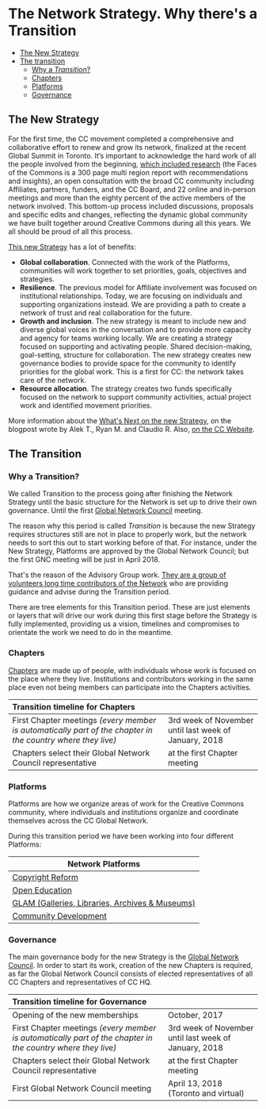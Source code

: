 # The Network Strategy. Why there's a Transition

<!-- TOC depthFrom:1 depthTo:6 withLinks:1 updateOnSave:1 orderedList:0 -->

- [The New Strategy](#the-new-strategy)
- [The transition](#the-transition)
	- [Why a _Transition_?](#why-a-transition)
	- [Chapters](#chapters)
	- [Platforms](#platforms)
	- [Governance](#governance)

## The New Strategy

For the first time, the CC movement completed a comprehensive and collaborative effort to renew and grow its network, finalized at the recent Global Summit in Toronto. It’s important to acknowledge the hard work of all the people involved from the beginning, [which included research](https://creativecommons.org/about/global-affiliate-network/faces-commons-research/) (the Faces of the Commons is a 300 page multi region report with recommendations and insights), an open consultation with the broad CC community including Affiliates, partners, funders, and the CC Board, and 22 online and in-person meetings and more than the eighty percent of the active members of the network involved. This bottom-up process included discussions, proposals and specific edits and changes, reflecting the dynamic global community we have built together around Creative Commons during all this years. We all should be proud of all this process.

[This new Strategy](GlobalNetworkStrategy-Final.md) has a lot of benefits:

* **Global collaboration**. Connected with the work of the Platforms, communities will work together to set priorities, goals, objectives and strategies.
* **Resilience**. The previous model for Affiliate involvement was focused on institutional relationships. Today, we are focusing on individuals and supporting organizations instead. We are providing a path to create a network of trust and real collaboration for the future.
* **Growth and inclusion**. The new strategy is meant to include new and diverse global voices in the conversation and to provide more capacity and agency for teams working locally. We are creating a strategy focused on supporting and activating people.
Shared decision-making, goal-setting, structure for collaboration. The new strategy creates new governance bodies to provide space for the community to identify priorities for the global work. This is a first for CC: the network takes care of the network.
* **Resource allocation**. The strategy creates two funds specifically focused on the network to support community activities, actual project work and identified movement priorities.

More information about the [What's Next on the new Strategy](https://creativecommons.org/2017/06/16/network-strategy-whats-next/), on the blogpost wrote by Alek T., Ryan M. and Claudio R. Also, [on the CC Website](https://creativecommons.org/about/global-affiliate-network/network-strategy/).

## The Transition

### Why a Transition?

We called Transition to the process going after finishing the Network Strategy until the basic structure for the Network is set up to drive their own governance. Until the first [Global Network Council](https://github.com/creativecommons/global-network-strategy/blob/master/GlobalNetworkStrategy-Final.md#governance-global-network-council) meeting.

The reason why this period is called *Transition* is because the new Strategy requires structures still are not in place to properly work, but the network needs to sort this out to start working before of that. For instance, under the New Strategy, Platforms are approved by the Global Network Council; but the first GNC meeting will be just in April 2018. 

That's the reason of the Advisory Group work. [They are a group of volunteers long time contributors of the Network](/docs/the-advisory-group.md) who are providing guidance and advise during the Transition period.

There are tree elements for this Transition period. These are just elements or layers that will drive our work during this first stage before the Strategy is fully implemented, providing us a vision, timelines and compromises to orientate the work we need to do in the meantime.

### Chapters

[Chapters](https://github.com/creativecommons/global-network-strategy/blob/master/GlobalNetworkStrategy-Final.md#chapters) are made up of people, with individuals whose work is focused on the place where they live. Institutions and contributors working in the same place even not being members can participate into the Chapters activities.

| Transition timeline for Chapters |  |
|:--|:--|
| First Chapter meetings _(every member is automatically part of the chapter in the country where they live)_ | 3rd week of November until last week of January, 2018 |
| Chapters select their Global Network Council representative | at the first Chapter meeting |
 
### Platforms

Platforms are how we organize areas of work for the Creative Commons community, where individuals and institutions organize and coordinate themselves across the CC Global Network.

During this transition period we have been working into four different Platforms:

| Network Platforms        | 
| ------------- |
| [Copyright Reform](https://github.com/creativecommons/network-platforms/blob/master/copyright-reform.md)      |
| [Open Education](https://github.com/creativecommons/network-platforms/blob/master/Open-Education.md)      |
| [GLAM (Galleries, Libraries, Archives & Museums)](https://github.com/creativecommons/network-platforms/blob/master/GLAM.md) |
| [Community Development](https://github.com/creativecommons/network-platforms/blob/master/community-dev.md) |


### Governance

The main governance body for the new Strategy is the [Global Network Council](https://github.com/creativecommons/global-network-strategy/blob/master/GlobalNetworkStrategy-Final.md#governance-global-network-council). In order to start its work, creation of the new Chapters is required, as far the Global Network Council consists of elected representatives of all CC Chapters and representatives of CC HQ.

| Transition timeline for Governance |  |
|:--|:--|
| Opening of the new memberships | October, 2017|
| First Chapter meetings _(every member is automatically part of the chapter in the country where they live)_ | 3rd week of November until last week of January, 2018 |
| Chapters select their Global Network Council representative | at the first Chapter meeting |
| First Global Network Council meeting | April 13, 2018 (Toronto and virtual) |
